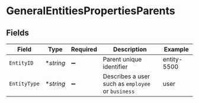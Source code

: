 # GeneralEntitiesPropertiesParents


## Fields

| Field                                             | Type                                              | Required                                          | Description                                       | Example                                           |
| ------------------------------------------------- | ------------------------------------------------- | ------------------------------------------------- | ------------------------------------------------- | ------------------------------------------------- |
| `EntityID`                                        | **string*                                         | :heavy_minus_sign:                                | Parent unique identifier                          | entity-5500                                       |
| `EntityType`                                      | **string*                                         | :heavy_minus_sign:                                | Describes a user such as `employee` or `business` | user                                              |